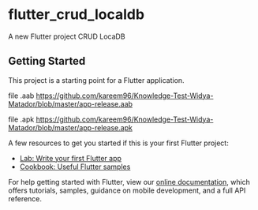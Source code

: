 # flutter_crud_localdb

A new Flutter project CRUD LocaDB

## Getting Started

This project is a starting point for a Flutter application.

file .aab
https://github.com/kareem96/Knowledge-Test-Widya-Matador/blob/master/app-release.aab

file .apk
https://github.com/kareem96/Knowledge-Test-Widya-Matador/blob/master/app-release.apk


A few resources to get you started if this is your first Flutter project:

- [Lab: Write your first Flutter app](https://flutter.dev/docs/get-started/codelab)
- [Cookbook: Useful Flutter samples](https://flutter.dev/docs/cookbook)

For help getting started with Flutter, view our
[online documentation](https://flutter.dev/docs), which offers tutorials,
samples, guidance on mobile development, and a full API reference.
